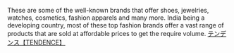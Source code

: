 These are some of the well-known brands that offer shoes, jewelries, watches, cosmetics, fashion apparels and many more. India being a developing country, most of these top fashion brands offer a vast range of products that are sold at affordable prices to get the require volume.
 <a href="http://www.tourbilion.com/watchoutletjp.asp?cheap=products.php?cid=290" title="テンデンス【TENDENCE】">テンデンス【TENDENCE】</a>